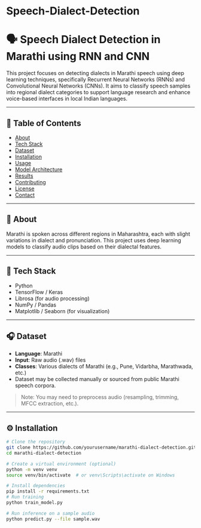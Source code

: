# Speech-Dialect-Detection

# 🗣️ Speech Dialect Detection in Marathi using RNN and CNN

This project focuses on detecting dialects in Marathi speech using deep learning techniques, specifically Recurrent Neural Networks (RNNs) and Convolutional Neural Networks (CNNs). It aims to classify speech samples into regional dialect categories to support language research and enhance voice-based interfaces in local Indian languages.

---

## 📌 Table of Contents

- [About](#about)
- [Tech Stack](#tech-stack)
- [Dataset](#dataset)
- [Installation](#installation)
- [Usage](#usage)
- [Model Architecture](#model-architecture)
- [Results](#results)
- [Contributing](#contributing)
- [License](#license)
- [Contact](#contact)

---

## 📖 About

Marathi is spoken across different regions in Maharashtra, each with slight variations in dialect and pronunciation. This project uses deep learning models to classify audio clips based on their dialectal features.

---

## 🧰 Tech Stack

- Python
- TensorFlow / Keras
- Librosa (for audio processing)
- NumPy / Pandas
- Matplotlib / Seaborn (for visualization)

---

## 🎧 Dataset

- **Language**: Marathi
- **Input**: Raw audio (.wav) files
- **Classes**: Various dialects of Marathi (e.g., Pune, Vidarbha, Marathwada, etc.)
- Dataset may be collected manually or sourced from public Marathi speech corpora.

> Note: You may need to preprocess audio (resampling, trimming, MFCC extraction, etc.).

---

## ⚙️ Installation

```bash
# Clone the repository
git clone https://github.com/yourusername/marathi-dialect-detection.git
cd marathi-dialect-detection

# Create a virtual environment (optional)
python -m venv venv
source venv/bin/activate  # or venv\Scripts\activate on Windows

# Install dependencies
pip install -r requirements.txt
# Run training
python train_model.py

# Run inference on a sample audio
python predict.py --file sample.wav
